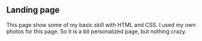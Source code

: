 ## Landing page
This page show some of my basic skill with HTML and CSS.
I used my own photos for this page. So it is a bit personalized page, but nothing crazy.